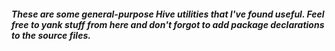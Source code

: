 ##### These are some general-purpose Hive utilities that I've found useful. Feel free to yank stuff from here and don't forgot to add package declarations to the source files.
